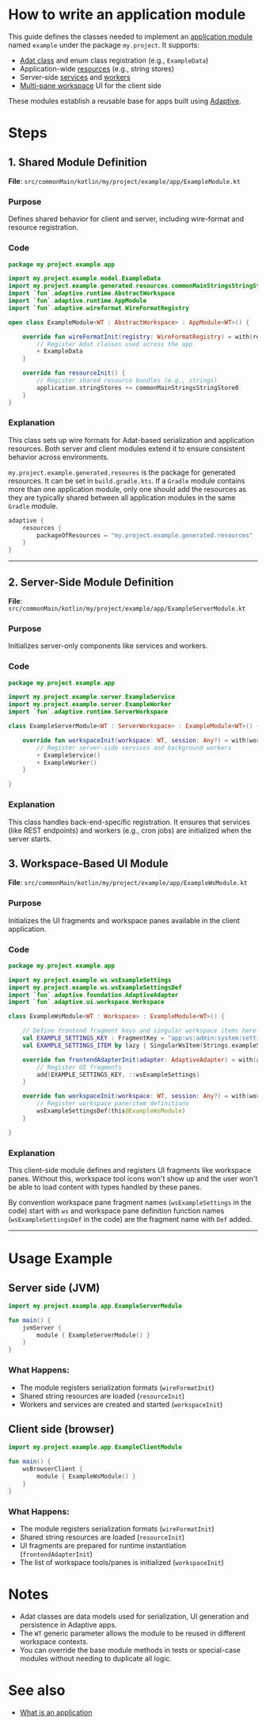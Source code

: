 # How to write an application module

This guide defines the classes needed to implement an [application module](def://) named
`example` under the package `my.project`. It supports:

- [Adat class](def://) and enum class registration (e.g., `ExampleData`)
- Application-wide [resources](def://) (e.g., string stores)
- Server-side [services](def://) and [workers](def://)
- [Multi-pane workspace](def://) UI for the client side

These modules establish a reusable base for apps built using [Adaptive](def://).

# Steps

## 1. Shared Module Definition

**File**: `src/commonMain/kotlin/my/project/example/app/ExampleModule.kt`

### Purpose

Defines shared behavior for client and server, including wire-format and resource registration.

### Code

```kotlin
package my.project.example.app

import my.project.example.model.ExampleData
import my.project.example.generated.resources.commonMainStringsStringStore0
import `fun`.adaptive.runtime.AbstractWorkspace
import `fun`.adaptive.runtime.AppModule
import `fun`.adaptive.wireformat.WireFormatRegistry

open class ExampleModule<WT : AbstractWorkspace> : AppModule<WT>() {

    override fun wireFormatInit(registry: WireFormatRegistry) = with(registry) {
        // Register Adat classes used across the app
        + ExampleData
    }

    override fun resourceInit() {
        // Register shared resource bundles (e.g., strings)
        application.stringStores += commonMainStringsStringStore0
    }
}
```

### Explanation

This class sets up wire formats for Adat-based serialization and application resources. 
Both server and client modules extend it to ensure consistent behavior across environments.

`my.project.example.generated.resoures` is the package for generated resources. It can be set
in `build.gradle.kts`. If a `Gradle` module contains more than one application module, only one 
should add the resources as they are typically shared between all application modules in the
same `Gradle` module.

```kotlin
adaptive {
    resources {
        packageOfResources = "my.project.example.generated.resources"
    }
}
```

---

## 2. Server-Side Module Definition

**File**: `src/commonMain/kotlin/my/project/example/app/ExampleServerModule.kt`

### Purpose

Initializes server-only components like services and workers.

### Code

```kotlin
package my.project.example.app

import my.project.example.server.ExampleService
import my.project.example.server.ExampleWorker
import `fun`.adaptive.runtime.ServerWorkspace

class ExampleServerModule<WT : ServerWorkspace> : ExampleModule<WT>() {

    override fun workspaceInit(workspace: WT, session: Any?) = with(workspace) {
        // Register server-side services and background workers
        + ExampleService()
        + ExampleWorker()
    }

}
```

### Explanation

This class handles back-end-specific registration. It ensures that services (like REST endpoints) and workers (e.g., cron jobs) are initialized when the server starts.

## 3. Workspace-Based UI Module

**File**: `src/commonMain/kotlin/my/project/example/app/ExampleWsModule.kt`

### Purpose

Initializes the UI fragments and workspace panes available in the client application.

### Code

```kotlin
package my.project.example.app

import my.project.example.ws.wsExampleSettings
import my.project.example.ws.wsExampleSettingsDef
import `fun`.adaptive.foundation.AdaptiveAdapter
import `fun`.adaptive.ui.workspace.Workspace

class ExampleWsModule<WT : Workspace> : ExampleModule<WT>() {

    // Define frontend fragment keys and singular workspace items here
    val EXAMPLE_SETTINGS_KEY : FragmentKey = "app:ws:admin:system:settings"
    val EXAMPLE_SETTINGS_ITEM by lazy { SingularWsItem(Strings.exampleSettings, EXAMPLE_SETTINGS_KEY, Graphics.settings) }

    override fun frontendAdapterInit(adapter: AdaptiveAdapter) = with(adapter.fragmentFactory) {
        // Register UI fragments
        add(EXAMPLE_SETTINGS_KEY, ::wsExampleSettings)
    }

    override fun workspaceInit(workspace: WT, session: Any?) = with(workspace) {
        // Register workspace pane/item definitions
        wsExampleSettingsDef(this@ExampleWsModule)
    }

}
```

### Explanation

This client-side module defines and registers UI fragments like workspace panes.
Without this, workspace tool icons won't show up and the user won't be able to load content
with types handled by these panes.

By convention workspace pane fragment names (`wsExampleSettings` in the code) start with
`ws` and workspace pane definition function names (`wsExampleSettingsDef` in the code) are the 
fragment name with `Def` added.

---

# Usage Example

## Server side (JVM)

```kotlin
import my.project.example.app.ExampleServerModule

fun main() {
    jvmServer {
        module { ExampleServerModule() }
    }
}
```

### What Happens:

- The module registers serialization formats (`wireFormatInit`)
- Shared string resources are loaded (`resourceInit`)
- Workers and services are created and started (`workspaceInit`)

## Client side (browser)

```kotlin
import my.project.example.app.ExampleClientModule

fun main() {
    wsBrowserClient {
        module { ExampleWsModule() }
    }
}
```

### What Happens:

- The module registers serialization formats (`wireFormatInit`)
- Shared string resources are loaded (`resourceInit`)
- UI fragments are prepared for runtime instantiation (`frontendAdapterInit`)
- The list of workspace tools/panes is initialized (`workspaceInit`)

# Notes

- Adat classes are data models used for serialization, UI generation and persistence in Adaptive apps.
- The `WT` generic parameter allows the module to be reused in different workspace contexts.
- You can override the base module methods in tests or special-case modules without needing to duplicate all logic.

# See also

- [What is an application](guide://)
